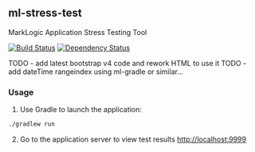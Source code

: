 ## ml-stress-test

MarkLogic Application Stress Testing Tool

[![Build Status](https://travis-ci.org/ableasdale/ml-stress-test.svg?branch=master)](https://travis-ci.org/ableasdale/ml-stress-test)
[![Dependency Status](https://www.versioneye.com/user/projects/5870c49a3ab1480033d8c19d/badge.svg?style=flat)](https://www.versioneye.com/user/projects/5870c49a3ab1480033d8c19d)

TODO - add latest bootstrap v4 code and rework HTML to use it
TODO - add dateTime rangeindex using ml-gradle or similar...

### Usage

1. Use Gradle to launch the application:

```bash
./gradlew run
```

2. Go to the application server to view test results [http://localhost:9999](http://localhost:9999)
